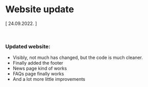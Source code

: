 # Website update

[ 24.09.2022. ]

<br>

### Updated website:
- Visibly, not much has changed, but the code is much cleaner.
- Finally added the footer
- News page kind of works
- FAQs page finally works
- And a lot more little improvements